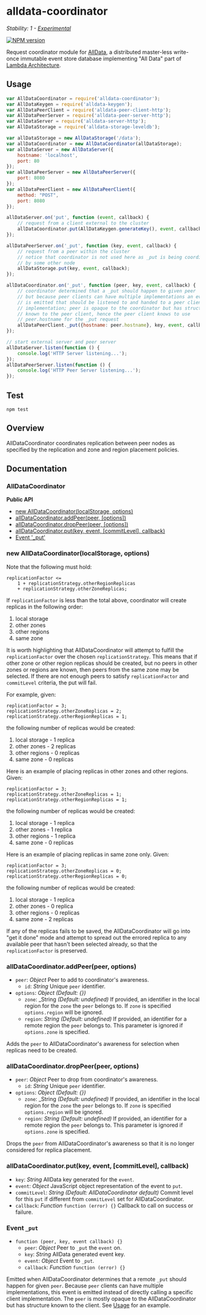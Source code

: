 # alldata-coordinator

_Stability: 1 - [Experimental](https://github.com/tristanls/stability-index#stability-1---experimental)_

[![NPM version](https://badge.fury.io/js/alldata-coordinator.png)](http://npmjs.org/package/alldata-coordinator)

Request coordinator module for [AllData](https://github.com/tristanls/alldata), a distributed master-less write-once immutable event store database implementing "All Data" part of [Lambda Architecture](http://www.slideshare.net/nathanmarz/runaway-complexity-in-big-data-and-a-plan-to-stop-it).

## Usage

```javascript
var AllDataCoordinator = require('alldata-coordinator');
var AllDataKeygen = require('alldata-keygen');
var AllDataPeerClient = require('alldata-peer-client-http');
var AllDataPeerServer = require('alldata-peer-server-http');
var AllDataServer = require('alldata-server-http');
var AllDataStorage = require('alldata-storage-leveldb');

var allDataStorage = new AllDataStorage('/data');
var allDataCoordinator = new AllDataCoordinator(allDataStorage);
var allDataServer = new AllDataServer({
    hostname: 'localhost',
    port: 80
});
var allDataPeerServer = new AllDataPeerServer({
    port: 8080
});
var allDataPeerClient = new AllDataPeerClient({
    method: "POST",    
    port: 8080 
});

allDataServer.on('put', function (event, callback) {
    // request from a client external to the cluster
    allDataCoordinator.put(AllDataKeygen.generateKey(), event, callback);
});

allDataPeerServer.on('_put', function (key, event, callback) {
    // request from a peer within the cluster
    // notice that coordinator is not used here as _put is being coordinated
    // by some other node
    allDataStorage.put(key, event, callback);
});

allDataCoordinator.on('_put', function (peer, key, event, callback) {
    // coordinator determined that a _put should happen to given peer
    // but because peer clients can have multiple implementations an event
    // is emitted that should be listened to and handed to a peer client
    // implementation; peer is opaque to the coordinator but has structure
    // known to the peer client, hence the peer client knows to use
    // peer.hostname for the _put request
    allDataPeerClient._put({hostname: peer.hostname}, key, event, callback);
});

// start external server and peer server
allDataServer.listen(function () {
    console.log('HTTP Server listening...');
});
allDataPeerServer.listen(function () {
    console.log('HTTP Peer Server listening...');
});
```

## Test

    npm test

## Overview

AllDataCoordinator coordinates replication between peer nodes as specified by the replication and zone and region placement policies.

## Documentation

### AllDataCoordinator

**Public API**

  * [new AllDataCoordinator(localStorage, options)](#new-alldatacoordinatorlocalstorage-options)
  * [allDataCoordinator.addPeer(peer, \[options\])](#alldatacoordinatoraddpeerpeer-options)
  * [allDataCoordinator.dropPeer(peer, \[options\])](#alldatacoordinatordroppeerpeer-options)
  * [allDataCoordinator.put(key, event, \[commitLevel\], callback)](#alldatacoordinatorputkey-event-commitLevel-callback)
  * [Event '_put'](#event-_put)

### new AllDataCoordinator(localStorage, options)

Note that the following must hold:

    replicationFactor <= 
        1 + replicationStrategy.otherRegionReplicas 
        + replicationStrategy.otherZoneReplicas;

If `replicationFactor` is less than the total above, coordinator will create replicas in the following order:

  1. local storage
  2. other zones
  3. other regions
  4. same zone

It is worth highlighting that AllDataCoordinator will attempt to fulfill the `replicationFactor` over the chosen `replicationStrategy`. This means that if other zone or other region replicas should be created, but no peers in other zones or regions are known, then peers from the same zone may be selected. If there are not enough peers to satisfy `replicationFactor` and `commitLevel` criteria, the put will fail.

For example, given:

    replicationFactor = 3;
    replicationStrategy.otherZoneReplicas = 2;
    replicationStrategy.otherRegionReplicas = 1;

the following number of replicas would be created:

  1. local storage - 1 replica
  2. other zones - 2 replicas
  3. other regions - 0 replicas
  4. same zone - 0 replicas

Here is an example of placing replicas in other zones and other regions. Given:

    replicationFactor = 3;
    replicationStrategy.otherZoneReplicas = 1;
    replicationStrategy.otherRegionReplicas = 1;

the following number of replicas would be created:

  1. local storage - 1 replica
  2. other zones - 1 replica
  3. other regions - 1 replica
  4. same zone - 0 replicas

Here is an example of placing replicas in same zone only. Given:

    replicationFactor = 3;
    replicationStrategy.otherZoneReplicas = 0;
    replicationStrategy.otherRegionReplicas = 0;

the following number of replicas would be created:

  1. local storage - 1 replica
  2. other zones - 0 replica
  3. other regions - 0 replicas
  4. same zone - 2 replicas

If any of the replicas fails to be saved, the AllDataCoordinator will go into "get it done" mode and attempt to spread out the errored replica to any available peer that hasn't been selected already, so that the `replicationFactor` is preserved.

### allDataCoordinator.addPeer(peer, options)

  * `peer`: _Object_ Peer to add to coordinator's awareness.
    * `id`: _String_ Unique `peer` identifier.
  * `options`: _Object_ _(Default: {})_
    * `zone`: _String _(Default: undefined)_ If provided, an identifier in the
            local region for the `zone` the `peer` belongs to. If `zone` is
            specified `options.region` will be ignored.
    * `region`: _String_ _(Default: undefined)_ If provided, an identifier for
            a remote region the `peer` belongs to. This parameter is ignored if
            `options.zone` is specified.

Adds the `peer` to AllDataCoordinator's awareness for selection when replicas need to be created.

### allDataCoordinator.dropPeer(peer, options)

  * `peer`: _Object_ Peer to drop from coordinator's awareness.
    * `id`: _String_ Unique `peer` identifier.
  * `options`: _Object_ _(Default: {})_
    * `zone`: _String _(Default: undefined)_ If provided, an identifier in the
            local region for the `zone` the `peer` belongs to. If `zone` is
            specified `options.region` will be ignored.
    * `region`: _String_ _(Default: undefined)_ If provided, an identifier for
            a remote region the `peer` belongs to. This parameter is ignored if
            `options.zone` is specified.

Drops the `peer` from AllDataCoordinator's awareness so that it is no longer considered for replica placement.

### allDataCoordinator.put(key, event, [commitLevel], callback)

  * `key`: _String_ AllData key generated for the `event`.
  * `event`: _Object_ JavaScript object representation of the event to `put`.
  * `commitLevel`: _String_ _(Default: AllDataCoordinator default)_ Commit level
          for this `put` if different from `commitLevel` set for AllDataCoordinator.
  * `callback`: _Function_ `function (error) {}` Callback to call on success or
          failure.

### Event `_put`

  * `function (peer, key, event callback) {}`
    * `peer`: _Object_ Peer to `_put` the `event` on.
    * `key`: _String_ AllData generated event key.
    * `event`: _Object_ Event to `_put`.
    * `callback`: _Function_ `function (error) {}`

Emitted when AllDataCoordinator determines that a remote `_put` should happen for given `peer`. Because `peer` clients can have multiple implementations, this event is emitted instead of directly calling a specific client implementation. The `peer` is mostly opaque to the AllDataCoordinator but has structure known to the client. See [Usage](#usage) for an example.